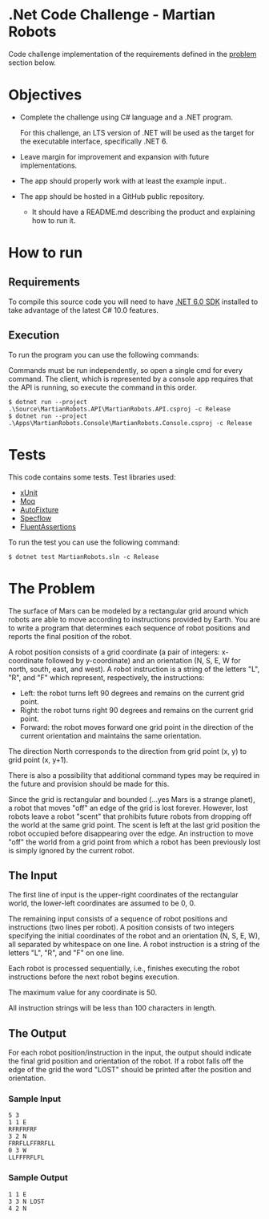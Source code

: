 # .Net Code Challenge - Martian Robots

Code challenge implementation of the requirements defined in the [problem](#The-Problem) section below.

# Objectives
- Complete the challenge using C# language and a .NET program.

  For this challenge, an LTS version of .NET will be used as the target for the executable interface, specifically .NET 6.

- Leave margin for improvement and expansion with future implementations.
- The app should properly work with at least the example input..
- The app should be hosted in a GitHub public repository.
	- It should have a README.md describing the product and explaining how to run it.

# How to run

## Requirements
To compile this source code you will need to have [.NET 6.0 SDK](https://dotnet.microsoft.com/download) installed to take advantage of the latest C# 10.0 features.

## Execution
To run the program you can use the following commands:

Commands must be run independently, so open a single cmd for every command.
The client, which is represented by a console app requires that the API is running, so execute the command in this order.

```
$ dotnet run --project .\Source\MartianRobots.API\MartianRobots.API.csproj -c Release
$ dotnet run --project .\Apps\MartianRobots.Console\MartianRobots.Console.csproj -c Release
```

# Tests

This code contains some tests.
Test libraries used:
- [xUnit](https://xunit.net/)
- [Moq](https://github.com/moq/moq4)
- [AutoFixture](https://github.com/AutoFixture/AutoFixture)
- [Specflow](https://specflow.org/)
- [FluentAssertions](https://fluentassertions.com/)

To run the test you can use the following command:

```
$ dotnet test MartianRobots.sln -c Release
```

# The Problem

The surface of Mars can be modeled by a rectangular grid around which robots are able to move according to instructions provided by Earth. You are to write a program that determines each sequence of robot positions and reports the final position of the robot.

A robot position consists of a grid coordinate (a pair of integers: x-coordinate followed by y-coordinate) and an orientation (N, S, E, W for north, south, east, and west). A robot instruction is a string of the letters "L", "R", and "F" which represent, respectively, the instructions:

*   Left: the robot turns left 90 degrees and remains on the current grid point.
*   Right: the robot turns right 90 degrees and remains on the current grid point.
*   Forward: the robot moves forward one grid point in the direction of the current orientation and maintains the same orientation.

The direction North corresponds to the direction from grid point (x, y) to grid point (x, y+1).

There is also a possibility that additional command types may be required in the future and provision should be made for this.

Since the grid is rectangular and bounded (...yes Mars is a strange planet), a robot that moves "off" an edge of the grid is lost forever. However, lost robots leave a robot "scent" that prohibits future robots from dropping off the world at the same grid point. The scent is left at the last grid position the robot occupied before disappearing over the edge. An instruction to move "off" the world from a grid point from which a robot has been previously lost is simply ignored by the current robot.

## The Input

The first line of input is the upper-right coordinates of the rectangular world, the lower-left coordinates are assumed to be 0, 0.

The remaining input consists of a sequence of robot positions and instructions (two lines per robot). A position consists of two integers specifying the initial coordinates of the robot and an orientation (N, S, E, W), all separated by whitespace on one line. A robot instruction is a string of the letters "L", "R", and "F" on one line.

Each robot is processed sequentially, i.e., finishes executing the robot instructions before the next robot begins execution.

The maximum value for any coordinate is 50.

All instruction strings will be less than 100 characters in length.

## The Output

For each robot position/instruction in the input, the output should indicate the final grid position and orientation of the robot. If a robot falls off the edge of the grid the word "LOST" should be printed after the position and orientation.

### Sample Input

```
5 3
1 1 E
RFRFRFRF
3 2 N
FRRFLLFFRRFLL
0 3 W
LLFFFRFLFL
```

### Sample Output

```
1 1 E
3 3 N LOST
4 2 N
```